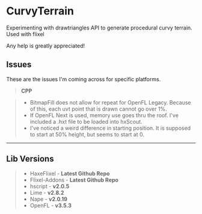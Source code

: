 **CurvyTerrain**
============

Experimenting with drawtriangles API to generate procedural curvy terrain. Used with flixel

Any help is greatly appreciated!

Issues
-------------
These are the issues I'm coming across for specific platforms.

> **CPP**

> - BitmapFill does not allow for repeat for OpenFL Legacy. Because of this, each uvt point that is drawn cannot go over 1%.
> - If OpenFL Next is used, memory use goes thru the roof. I've included a .hxt file to be loaded into hxScout.
> - I've noticed a weird difference in starting position. It is supposed to start at 50% height, but seems to start at 0.



----------
Lib Versions
-------------

> - HaxeFlixel - **Latest Github Repo**
> - Flixel-Addons - **Latest Github Repo**
> - hscript - **v2.0.5**
>- Lime - **v2.8.2**
> - Nape - **v2.0.19**
> - OpenFL - **v3.5.3**
